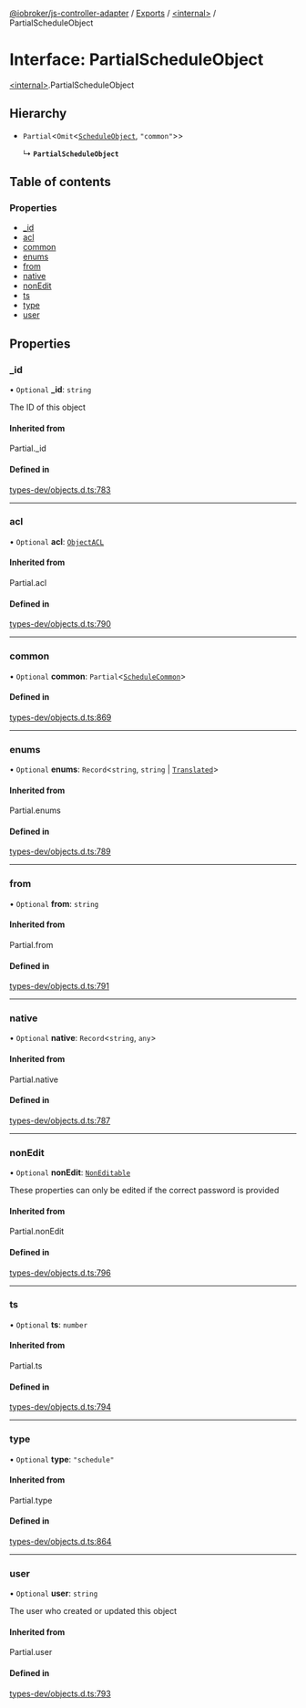 [@iobroker/js-controller-adapter](../README.md) / [Exports](../modules.md) / [\<internal\>](../modules/internal_.md) / PartialScheduleObject

# Interface: PartialScheduleObject

[\<internal\>](../modules/internal_.md).PartialScheduleObject

## Hierarchy

- `Partial`\<`Omit`\<[`ScheduleObject`](internal_.ScheduleObject.md), ``"common"``\>\>

  ↳ **`PartialScheduleObject`**

## Table of contents

### Properties

- [\_id](internal_.PartialScheduleObject.md#_id)
- [acl](internal_.PartialScheduleObject.md#acl)
- [common](internal_.PartialScheduleObject.md#common)
- [enums](internal_.PartialScheduleObject.md#enums)
- [from](internal_.PartialScheduleObject.md#from)
- [native](internal_.PartialScheduleObject.md#native)
- [nonEdit](internal_.PartialScheduleObject.md#nonedit)
- [ts](internal_.PartialScheduleObject.md#ts)
- [type](internal_.PartialScheduleObject.md#type)
- [user](internal_.PartialScheduleObject.md#user)

## Properties

### \_id

• `Optional` **\_id**: `string`

The ID of this object

#### Inherited from

Partial.\_id

#### Defined in

[types-dev/objects.d.ts:783](https://github.com/ioBroker/ioBroker.js-controller/blob/732ebe66/packages/types-dev/objects.d.ts#L783)

___

### acl

• `Optional` **acl**: [`ObjectACL`](internal_.ObjectACL.md)

#### Inherited from

Partial.acl

#### Defined in

[types-dev/objects.d.ts:790](https://github.com/ioBroker/ioBroker.js-controller/blob/732ebe66/packages/types-dev/objects.d.ts#L790)

___

### common

• `Optional` **common**: `Partial`\<[`ScheduleCommon`](internal_.ScheduleCommon.md)\>

#### Defined in

[types-dev/objects.d.ts:869](https://github.com/ioBroker/ioBroker.js-controller/blob/732ebe66/packages/types-dev/objects.d.ts#L869)

___

### enums

• `Optional` **enums**: `Record`\<`string`, `string` \| [`Translated`](../modules/internal_.md#translated)\>

#### Inherited from

Partial.enums

#### Defined in

[types-dev/objects.d.ts:789](https://github.com/ioBroker/ioBroker.js-controller/blob/732ebe66/packages/types-dev/objects.d.ts#L789)

___

### from

• `Optional` **from**: `string`

#### Inherited from

Partial.from

#### Defined in

[types-dev/objects.d.ts:791](https://github.com/ioBroker/ioBroker.js-controller/blob/732ebe66/packages/types-dev/objects.d.ts#L791)

___

### native

• `Optional` **native**: `Record`\<`string`, `any`\>

#### Inherited from

Partial.native

#### Defined in

[types-dev/objects.d.ts:787](https://github.com/ioBroker/ioBroker.js-controller/blob/732ebe66/packages/types-dev/objects.d.ts#L787)

___

### nonEdit

• `Optional` **nonEdit**: [`NonEditable`](internal_.NonEditable.md)

These properties can only be edited if the correct password is provided

#### Inherited from

Partial.nonEdit

#### Defined in

[types-dev/objects.d.ts:796](https://github.com/ioBroker/ioBroker.js-controller/blob/732ebe66/packages/types-dev/objects.d.ts#L796)

___

### ts

• `Optional` **ts**: `number`

#### Inherited from

Partial.ts

#### Defined in

[types-dev/objects.d.ts:794](https://github.com/ioBroker/ioBroker.js-controller/blob/732ebe66/packages/types-dev/objects.d.ts#L794)

___

### type

• `Optional` **type**: ``"schedule"``

#### Inherited from

Partial.type

#### Defined in

[types-dev/objects.d.ts:864](https://github.com/ioBroker/ioBroker.js-controller/blob/732ebe66/packages/types-dev/objects.d.ts#L864)

___

### user

• `Optional` **user**: `string`

The user who created or updated this object

#### Inherited from

Partial.user

#### Defined in

[types-dev/objects.d.ts:793](https://github.com/ioBroker/ioBroker.js-controller/blob/732ebe66/packages/types-dev/objects.d.ts#L793)

